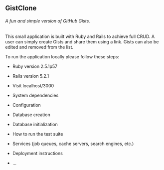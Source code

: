 ## GistClone

###### A fun and simple version of GitHub Gists.

This small application is built with Ruby and Rails to achieve full CRUD. A user can simply create Gists and share them using a link.  Gists can also be edited and removed from the list. 

To run the application locally please follow these steps:


* Ruby version 2.5.1p57

* Rails version 5.2.1

* Visit localhost/3000

* System dependencies

* Configuration

* Database creation

* Database initialization

* How to run the test suite

* Services (job queues, cache servers, search engines, etc.)

* Deployment instructions

* ...
